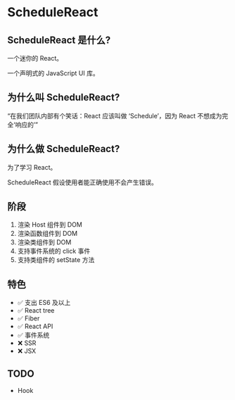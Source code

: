 # ScheduleReact

## ScheduleReact 是什么?

一个迷你的 React。

一个声明式的 JavaScript UI 库。

## 为什么叫 ScheduleReact?

“在我们团队内部有个笑话：React 应该叫做 ‘Schedule’，因为 React 不想成为完全‘响应的’”

## 为什么做 ScheduleReact?

为了学习 React。

ScheduleReact 假设使用者能正确使用不会产生错误。

## 阶段

1. 渲染 Host 组件到 DOM
2. 渲染函数组件到 DOM
3. 渲染类组件到 DOM
4. 支持事件系统的 click 事件
5. 支持类组件的 setState 方法

## 特色

- ✅ 支出 ES6 及以上
- ✅ React tree
- ✅ Fiber
- ✅ React API
- ✅ 事件系统
- ❌ SSR
- ❌ JSX

## TODO

- Hook
